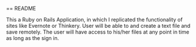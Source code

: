 == README

This a Ruby on Rails Application, in which I replicated the functionality of sites like Evernote or Thinkery. 
User will be able to and create a text file and save remotely.
The user will have access to his/her files at any point in time as long as the sign in.
